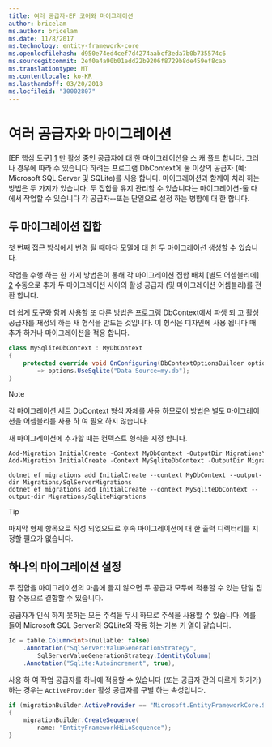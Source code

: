 ```yaml
---
title: 여러 공급자-EF 코어와 마이그레이션
author: bricelam
ms.author: bricelam
ms.date: 11/8/2017
ms.technology: entity-framework-core
ms.openlocfilehash: d950e74ed4cef7d4274aabcf3eda7b0b735574c6
ms.sourcegitcommit: 2ef0a4a90b01edd22b9206f8729b8de459ef8cab
ms.translationtype: MT
ms.contentlocale: ko-KR
ms.lasthandoff: 03/20/2018
ms.locfileid: "30002807"
---
```

<a name="migrations-with-multiple-providers"></a>여러 공급자와 마이그레이션
==================================
[EF 핵심 도구] [ 1] 만 활성 중인 공급자에 대 한 마이그레이션을 스 캐 폴드 합니다. 그러나 경우에 따라 수 있습니다 하려는 프로그램 DbContext에 둘 이상의 공급자 (예: Microsoft SQL Server 및 SQLite)를 사용 합니다. 마이그레이션과 함께이 처리 하는 방법은 두 가지가 있습니다. 두 집합을 유지 관리할 수 있습니다는 마이그레이션-둘 다에서 작업할 수 있습니다 각 공급자--또는 단일으로 설정 하는 병합에 대 한 합니다.

<a name="two-migration-sets"></a>두 마이그레이션 집합
------------------
첫 번째 접근 방식에서 변경 될 때마다 모델에 대 한 두 마이그레이션 생성할 수 있습니다.

작업을 수행 하는 한 가지 방법은이 통해 각 마이그레이션 집합 배치 [별도 어셈블리에] [ 2] 수동으로 추가 두 마이그레이션 사이의 활성 공급자 (및 마이그레이션 어셈블리)를 전환 합니다.

더 쉽게 도구와 함께 사용할 또 다른 방법은 프로그램 DbContext에서 파생 되 고 활성 공급자를 재정의 하는 새 형식을 만드는 것입니다. 이 형식은 디자인에 사용 됩니다 때 추가 하거나 마이그레이션을 적용 합니다.

``` csharp
class MySqliteDbContext : MyDbContext
{
    protected override void OnConfiguring(DbContextOptionsBuilder options)
        => options.UseSqlite("Data Source=my.db");
}
```

> [!NOTE]
> 각 마이그레이션 세트 DbContext 형식 자체를 사용 하므로이 방법은 별도 마이그레이션을 어셈블리를 사용 하 여 필요 하지 않습니다.

새 마이그레이션에 추가할 때는 컨텍스트 형식을 지정 합니다.

``` powershell
Add-Migration InitialCreate -Context MyDbContext -OutputDir Migrations\SqlServerMigrations
Add-Migration InitialCreate -Context MySqliteDbContext -OutputDir Migrations\SqliteMigrations
```
``` Console
dotnet ef migrations add InitialCreate --context MyDbContext --output-dir Migrations/SqlServerMigrations
dotnet ef migrations add InitialCreate --context MySqliteDbContext --output-dir Migrations/SqliteMigrations
```

> [!TIP]
> 마지막 형제 항목으로 작성 되었으므로 후속 마이그레이션에 대 한 출력 디렉터리를 지정할 필요가 없습니다.

<a name="one-migration-set"></a>하나의 마이그레이션 설정
-----------------
두 집합을 마이그레이션의 마음에 들지 않으면 두 공급자 모두에 적용할 수 있는 단일 집합 수동으로 결합할 수 있습니다.

공급자가 인식 하지 못하는 모든 주석을 무시 하므로 주석을 사용할 수 있습니다. 예를 들어 Microsoft SQL Server와 SQLite와 작동 하는 기본 키 열이 같습니다.

``` csharp
Id = table.Column<int>(nullable: false)
    .Annotation("SqlServer:ValueGenerationStrategy",
        SqlServerValueGenerationStrategy.IdentityColumn)
    .Annotation("Sqlite:Autoincrement", true),
```

사용 하 여 작업 공급자를 하나에 적용할 수 있습니다 (또는 공급자 간의 다르게 하기가) 하는 경우는 `ActiveProvider` 활성 공급자를 구별 하는 속성입니다.

``` csharp
if (migrationBuilder.ActiveProvider == "Microsoft.EntityFrameworkCore.SqlServer")
{
    migrationBuilder.CreateSequence(
        name: "EntityFrameworkHiLoSequence");
}
```


  [1]: ../../miscellaneous/cli/index.md
  [2]: projects.md
